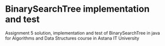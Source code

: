 # BinarySearchTree implementation and test
Assignment 5 solution, implementation and test of BinarySearchTree in java for Algorithms and Data Structures course in Astana IT University
